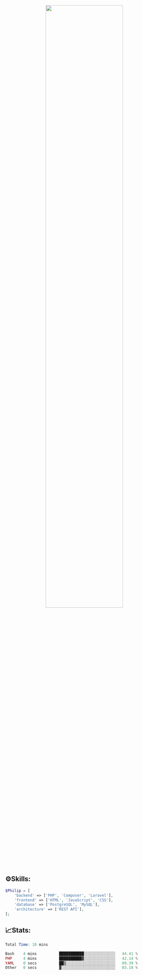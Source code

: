 <div align="center">
<img src="https://readme-typing-svg.demolab.com?font=Inconsolata&weight=500&size=50&duration=4000&pause=300&color=A7A459&center=true&vCenter=true&multiline=true&repeat=false&random=false&width=1300&height=140&lines=Hello,+Привет;I'm+Philip+a+beginner+backend+developer+in+php" width="70%" />
</div>

## ⚙️Skills:
```php
$Philip = [
    'backend' => ['PHP', 'Composer', 'Laravel'],
    'frontend' => ['HTML', 'JavaScript', 'CSS'],
    'database' => ['PostgreSQL', 'MySQL'],
    'architecture' => ['REST API'],
];
```
## 📈Stats:
<!--START_SECTION:waka-->

```PHP
Total Time: 10 mins

Bash    4 mins          ███████████░░░░░░░░░░░░░░   44.41 %
PHP     4 mins          ██████████▓░░░░░░░░░░░░░░   42.14 %
YAML    0 secs          ██▒░░░░░░░░░░░░░░░░░░░░░░   09.39 %
Other   0 secs          ▓░░░░░░░░░░░░░░░░░░░░░░░░   03.18 %
```

<!--END_SECTION:waka-->

